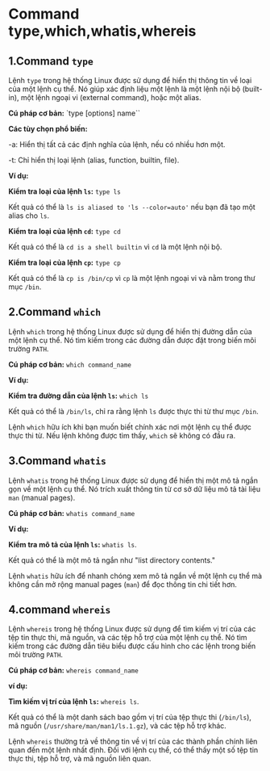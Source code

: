 # Command type,which,whatis,whereis

## 1.Command `type`

Lệnh `type` trong hệ thống Linux được sử dụng để hiển thị thông tin về loại của một lệnh cụ thể. Nó giúp xác định liệu một lệnh là một lệnh nội bộ (built-in), một lệnh ngoại vi (external command), hoặc một alias.

**Cú pháp cơ bản:**
`type [options] name``

**Các tùy chọn phổ biến:**

-a: Hiển thị tất cả các định nghĩa của lệnh, nếu có nhiều hơn một.

-t: Chỉ hiển thị loại lệnh (alias, function, builtin, file).

**Ví dụ:**

**Kiểm tra loại của lệnh `ls`:** `type ls`

Kết quả có thể là `ls is aliased to 'ls --color=auto'` nếu bạn đã tạo một alias cho `ls`.

**Kiểm tra loại của lệnh `cd`:** `type cd`

Kết quả có thể là `cd is a shell builtin` vì `cd` là một lệnh nội bộ.

**Kiểm tra loại của lệnh `cp`:** `type cp`

Kết quả có thể là `cp is /bin/cp` vì `cp` là một lệnh ngoại vi và nằm trong thư mục `/bin`.

## 2.Command `which`

Lệnh `which` trong hệ thống Linux được sử dụng để hiển thị đường dẫn của một lệnh cụ thể. Nó tìm kiếm trong các đường dẫn được đặt trong biến môi trường `PATH`.

**Cú pháp cơ bản:**
`which command_name`

**Ví dụ:**

**Kiểm tra đường dẫn của lệnh `ls`:** `which ls`

Kết quả có thể là `/bin/ls`, chỉ ra rằng lệnh `ls` được thực thi từ thư mục `/bin`.

Lệnh `which` hữu ích khi bạn muốn biết chính xác nơi một lệnh cụ thể được thực thi từ. Nếu lệnh không được tìm thấy, `which` sẽ không có đầu ra.

## 3.Command `whatis` 

Lệnh `whatis` trong hệ thống Linux được sử dụng để hiển thị một mô tả ngắn gọn về một lệnh cụ thể. Nó trích xuất thông tin từ cơ sở dữ liệu mô tả tài liệu `man` (manual pages).

**Cú pháp cơ bản:**
`whatis command_name`

**Ví dụ:**

**Kiểm tra mô tả của lệnh `ls`:** `whatis ls`.

Kết quả có thể là một mô tả ngắn như "list directory contents."

Lệnh `whatis` hữu ích để nhanh chóng xem mô tả ngắn về một lệnh cụ thể mà không cần mở rộng manual pages (`man`) để đọc thông tin chi tiết hơn.

## 4.command `whereis`

Lệnh `whereis` trong hệ thống Linux được sử dụng để tìm kiếm vị trí của các tệp tin thực thi, mã nguồn, và các tệp hỗ trợ của một lệnh cụ thể. Nó tìm kiếm trong các đường dẫn tiêu biểu được cấu hình cho các lệnh trong biến môi trường `PATH`.

**Cú pháp cơ bản:**
`whereis command_name`

**ví dụ:**

**Tìm kiếm vị trí của lệnh `ls`:** `whereis ls`.

Kết quả có thể là một danh sách bao gồm vị trí của tệp thực thi (`/bin/ls`), mã nguồn (`/usr/share/man/man1/ls.1.gz`), và các tệp hỗ trợ khác.

Lệnh `whereis` thường trả về thông tin về vị trí của các thành phần chính liên quan đến một lệnh nhất định. Đối với lệnh cụ thể, có thể thấy một số tệp tin thực thi, tệp hỗ trợ, và mã nguồn liên quan.
